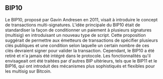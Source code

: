 ## BIP10

Le BIP10, proposé par Gavin Andresen en 2011, visait à introduire le concept de transactions multi-signatures. L'idée principale du BIP10 était de standardiser la façon de conditionner un paiement à plusieurs signatures (multisig) en introduisant un nouveau type de script. Cette proposition suggérait de permettre aux émetteurs de transactions de spécifier plusieurs clés publiques et une condition selon laquelle un certain nombre de ces clés devraient signer pour valider la transaction. Cependant, le BIP10 a été retiré et n'a jamais été intégré dans le protocole. Les fonctionnalités qu'il envisageait ont été traitées par d'autres BIP ultérieurs, tels que le BIP11 et le BIP16, qui ont introduit des mécanismes plus sophistiqués et flexibles pour les multisig sur Bitcoin.

